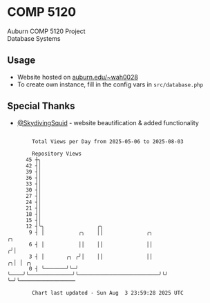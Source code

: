 # COMP 5120
Auburn COMP 5120 Project  
Database Systems

## Usage
- Website hosted on [auburn.edu/~wah0028](https://webhome.auburn.edu/~wah0028/)
- To create own instance, fill in the config vars in `src/database.php`

## Special Thanks
- [@SkydivingSquid](https://github.com/SkydivingSquid) - website beautification & added functionality

```

        Total Views per Day from 2025-05-06 to 2025-08-03

        Repository Views
      45 ┼╮
      42 ┤│
      39 ┤│
      36 ┤│
      33 ┤│
      30 ┤│
      27 ┤│
      24 ┤│
      21 ┤│
      18 ┤│
      15 ┤│
      12 ┤╰╮                 ╭╮
       9 ┤ │           ╭╮    ││              ╭╮                             ╭╮
       6 ┤ │           ││    ││              ││                            ╭╯│
       3 ┤ │       ╭╮ ╭╯│    ││              ││                          ╭╮│ │ ╭╮
       0 ┤ ╰───────╯╰─╯ ╰────╯╰──────────────╯╰──────────────────────────╯╰╯ ╰─╯╰──────────────────

        Chart last updated - Sun Aug  3 23:59:28 2025 UTC
        
```
